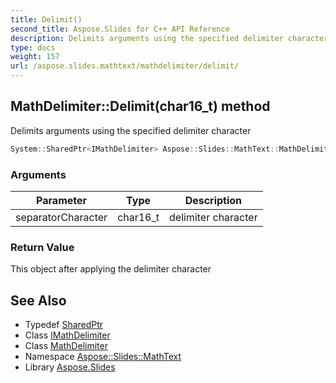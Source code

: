 ```yaml
---
title: Delimit()
second_title: Aspose.Slides for C++ API Reference
description: Delimits arguments using the specified delimiter character
type: docs
weight: 157
url: /aspose.slides.mathtext/mathdelimiter/delimit/
---
```

## MathDelimiter::Delimit(char16_t) method


Delimits arguments using the specified delimiter character

```cpp
System::SharedPtr<IMathDelimiter> Aspose::Slides::MathText::MathDelimiter::Delimit(char16_t separatorCharacter) override
```


### Arguments

| Parameter | Type | Description |
| --- | --- | --- |
| separatorCharacter | char16_t | delimiter character |

### Return Value

This object after applying the delimiter character

## See Also

* Typedef [SharedPtr](../../../system/sharedptr/)
* Class [IMathDelimiter](../../imathdelimiter/)
* Class [MathDelimiter](../)
* Namespace [Aspose::Slides::MathText](../../)
* Library [Aspose.Slides](../../../)
